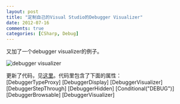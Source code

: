 ```yaml
---
layout: post
title: "定制自己的Visual Studio的Debugger Visualizer"
date: 2012-07-16
comments: true
categories: [CSharp, Debug]
---
```

又加了一个debugger visualizer的例子。

![debugger visualizer](https://raw.github.com/fresky/fresky.github.io/source/images/debugvisualizer.png)

更新了代码，见<a href="https://github.com/fresky/DebuggerAttribute">这里</a>。代码里包含了下面的属性：<br />
	[DebuggerTypeProxy]
	[DebuggerDisplay]
	[DebuggerVisualizer]
	[DebuggerStepThrough]
	[DebuggerHidden]
	[Conditional("DEBUG")]
	[DebuggerBrowsable]
	[DebuggerVisualizer]
	